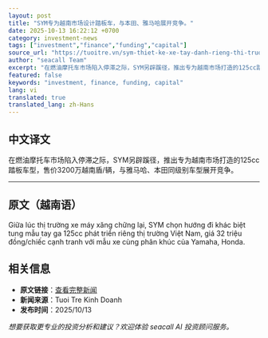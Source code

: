 ```yaml
---
layout: post
title: "SYM专为越南市场设计踏板车，与本田、雅马哈展开竞争。"
date: 2025-10-13 16:22:12 +0700
category: investment-news
tags: ["investment","finance","funding","capital"]
source_url: "https://tuoitre.vn/sym-thiet-ke-xe-tay-danh-rieng-thi-truong-viet-canh-tranh-honda-yamaha-20251013190614663.htm"
author: "seacall Team"
excerpt: "在燃油摩托车市场陷入停滞之际，SYM另辟蹊径，推出专为越南市场打造的125cc踏板车型，售价3200万越南盾/辆，与雅马哈、本田同级别车型展开竞争。..."
featured: false
keywords: "investment, finance, funding, capital"
lang: vi
translated: true
translated_lang: zh-Hans
---
```


## 中文译文

在燃油摩托车市场陷入停滞之际，SYM另辟蹊径，推出专为越南市场打造的125cc踏板车型，售价3200万越南盾/辆，与雅马哈、本田同级别车型展开竞争。

---

## 原文（越南语）

Giữa lúc thị trường xe máy xăng chững lại, SYM chọn hướng đi khác biệt tung mẫu tay ga 125cc phát triển riêng thị trường Việt Nam, giá 32 triệu đồng/chiếc cạnh tranh với mẫu xe cùng phân khúc của Yamaha, Honda.

## 相关信息

- **原文链接**：[查看完整新闻](https://tuoitre.vn/sym-thiet-ke-xe-tay-danh-rieng-thi-truong-viet-canh-tranh-honda-yamaha-20251013190614663.htm)
- **新闻来源**：Tuoi Tre Kinh Doanh
- **发布时间**：2025/10/13

*想要获取更专业的投资分析和建议？欢迎体验 seacall AI 投资顾问服务。*